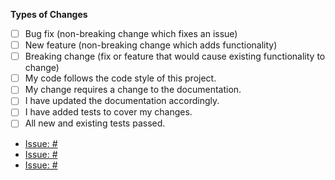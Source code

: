 **Types of Changes**

<!-- What types of changes does your code introduce? Put an `x` in all the boxes that apply: -->
- [ ] Bug fix (non-breaking change which fixes an issue)
- [ ] New feature (non-breaking change which adds functionality)
- [ ] Breaking change (fix or feature that would cause existing functionality to change)
- [ ] My code follows the code style of this project.
- [ ] My change requires a change to the documentation.
- [ ] I have updated the documentation accordingly.
- [ ] I have added tests to cover my changes.
- [ ] All new and existing tests passed.

<!-- **Issue(s) Addressed** -->

- [Issue: # ](www.github.com/moontreeapp/electrum_adapter/issues/???)
- [Issue: # ](www.github.com/moontreeapp/electrum_adapter/issues/???)
- [Issue: # ](www.github.com/moontreeapp/electrum_adapter/issues/???)